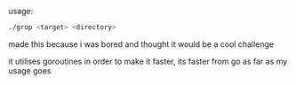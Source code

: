 usage:
```bash
./grop <target> <directory>
```

made this because i was bored and thought it would be a cool challenge

it utilises goroutines in order to make it faster, its faster from go as far as my usage goes
